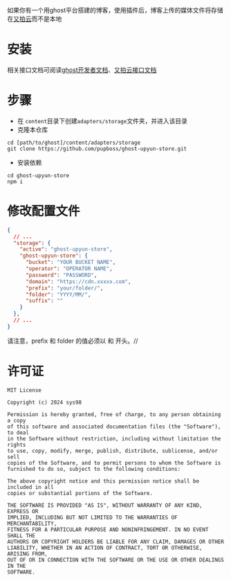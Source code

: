 如果你有一个用ghost平台搭建的博客，使用插件后，博客上传的媒体文件将存储在[又拍云](https://www.upyun.com/)而不是本地


# 安装 
相关接口文档可阅读[ghost开发者文档](https://ghost.org/docs/config/)、[又拍云接口文档](https://api.upyun.com/doc#/api/guide/overview)



# 步骤

- 在 `content`目录下创建`adapters/storage`文件夹，并进入该目录
- 克隆本仓库
```
cd [path/to/ghost]/content/adapters/storage
git clone https://github.com/pupboss/ghost-upyun-store.git
```



- 安装依赖
```
cd ghost-upyun-store
npm i
```

# 修改配置文件
```json
{
  // ...
  "storage": {
    "active": "ghost-upyun-store",
    "ghost-upyun-store": {
      "bucket": "YOUR BUCKET NAME",
      "operator": "OPERATOR NAME",
      "password": "PASSWORD",
      "domain": "https://cdn.xxxxx.com",
      "prefix": "your/folder/",
      "folder": "YYYY/MM/",
      "suffix": ""
    }
  },
  // ...
}
```
请注意，prefix 和 folder 的值必须以 和 开头。//

# 许可证
```
MIT License

Copyright (c) 2024 sys98

Permission is hereby granted, free of charge, to any person obtaining a copy
of this software and associated documentation files (the "Software"), to deal
in the Software without restriction, including without limitation the rights
to use, copy, modify, merge, publish, distribute, sublicense, and/or sell
copies of the Software, and to permit persons to whom the Software is
furnished to do so, subject to the following conditions:

The above copyright notice and this permission notice shall be included in all
copies or substantial portions of the Software.

THE SOFTWARE IS PROVIDED "AS IS", WITHOUT WARRANTY OF ANY KIND, EXPRESS OR
IMPLIED, INCLUDING BUT NOT LIMITED TO THE WARRANTIES OF MERCHANTABILITY,
FITNESS FOR A PARTICULAR PURPOSE AND NONINFRINGEMENT. IN NO EVENT SHALL THE
AUTHORS OR COPYRIGHT HOLDERS BE LIABLE FOR ANY CLAIM, DAMAGES OR OTHER
LIABILITY, WHETHER IN AN ACTION OF CONTRACT, TORT OR OTHERWISE, ARISING FROM,
OUT OF OR IN CONNECTION WITH THE SOFTWARE OR THE USE OR OTHER DEALINGS IN THE
SOFTWARE.
```
